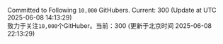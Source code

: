 Committed to Following `10,000` GitHubers. Current: <!-- FOLLOWING_COUNT -->300<!-- FOLLOWING_COUNT --> (Update at UTC <!-- LAST_UPDATED -->2025-06-08 14:13:29<!-- LAST_UPDATED -->)<br>
致力于关注`10,000`个GitHuber。当前：<!-- FOLLOWING_COUNT -->300<!-- FOLLOWING_COUNT --> (更新于北京时间 <!-- LAST_UPDATED_CST -->2025-06-08 22:13:29<!-- LAST_UPDATED_CST -->)
